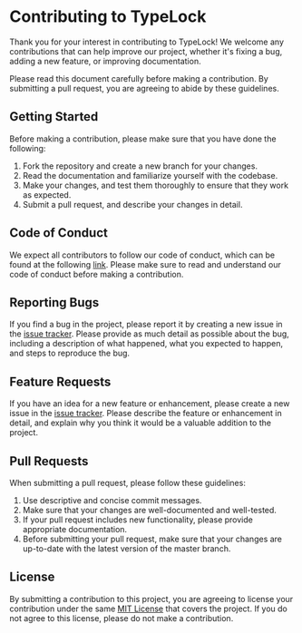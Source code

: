 # Contributing to TypeLock

Thank you for your interest in contributing to TypeLock! We welcome any contributions that can help improve our project, whether it's fixing a bug, adding a new feature, or improving documentation.

Please read this document carefully before making a contribution. By submitting a pull request, you are agreeing to abide by these guidelines.

## Getting Started

Before making a contribution, please make sure that you have done the following:

1. Fork the repository and create a new branch for your changes.
2. Read the documentation and familiarize yourself with the codebase.
3. Make your changes, and test them thoroughly to ensure that they work as expected.
4. Submit a pull request, and describe your changes in detail.

## Code of Conduct

We expect all contributors to follow our code of conduct, which can be found at the following [link](https://github.com/Gus-Siegel/ProjectPassword/blob/main/CODE_OF_CONDUCT.md). Please make sure to read and understand our code of conduct before making a contribution.

## Reporting Bugs

If you find a bug in the project, please report it by creating a new issue in the [issue tracker](https://github.com/Gus-Siegel/ProjectPassword/issues). Please provide as much detail as possible about the bug, including a description of what happened, what you expected to happen, and steps to reproduce the bug.

## Feature Requests

If you have an idea for a new feature or enhancement, please create a new issue in the [issue tracker](https://github.com/Gus-Siegel/ProjectPassword/issues). Please describe the feature or enhancement in detail, and explain why you think it would be a valuable addition to the project.

## Pull Requests

When submitting a pull request, please follow these guidelines:

1. Use descriptive and concise commit messages.
2. Make sure that your changes are well-documented and well-tested.
3. If your pull request includes new functionality, please provide appropriate documentation.
4. Before submitting your pull request, make sure that your changes are up-to-date with the latest version of the master branch.

## License

By submitting a contribution to this project, you are agreeing to license your contribution under the same [MIT License](https://github.com/Gus-Siegel/ProjectPassword/blob/main/LICENSE.md) that covers the project. If you do not agree to this license, please do not make a contribution.
